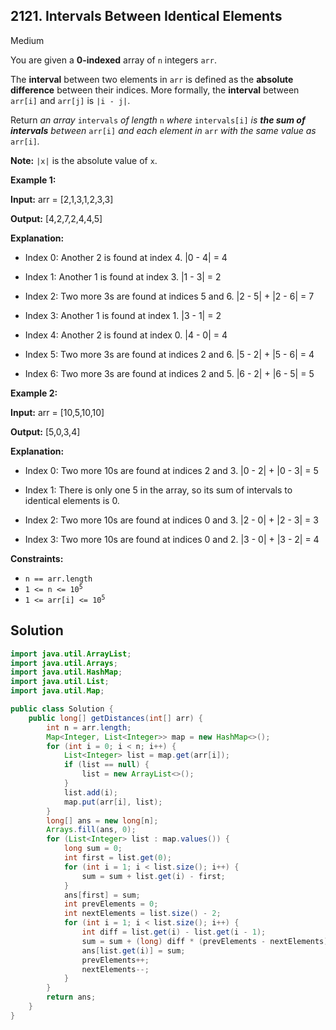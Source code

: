 ## 2121\. Intervals Between Identical Elements

Medium

You are given a **0-indexed** array of `n` integers `arr`.

The **interval** between two elements in `arr` is defined as the **absolute difference** between their indices. More formally, the **interval** between `arr[i]` and `arr[j]` is `|i - j|`.

Return _an array_ `intervals` _of length_ `n` _where_ `intervals[i]` _is **the sum of intervals** between_ `arr[i]` _and each element in_ `arr` _with the same value as_ `arr[i]`_._

**Note:** `|x|` is the absolute value of `x`.

**Example 1:**

**Input:** arr = [2,1,3,1,2,3,3]

**Output:** [4,2,7,2,4,4,5]

**Explanation:** 

- Index 0: Another 2 is found at index 4. |0 - 4| = 4 

- Index 1: Another 1 is found at index 3. |1 - 3| = 2 

- Index 2: Two more 3s are found at indices 5 and 6. |2 - 5| + |2 - 6| = 7 

- Index 3: Another 1 is found at index 1. |3 - 1| = 2 

- Index 4: Another 2 is found at index 0. |4 - 0| = 4 

- Index 5: Two more 3s are found at indices 2 and 6. |5 - 2| + |5 - 6| = 4 

- Index 6: Two more 3s are found at indices 2 and 5. |6 - 2| + |6 - 5| = 5

**Example 2:**

**Input:** arr = [10,5,10,10]

**Output:** [5,0,3,4]

**Explanation:** 

- Index 0: Two more 10s are found at indices 2 and 3. |0 - 2| + |0 - 3| = 5 

- Index 1: There is only one 5 in the array, so its sum of intervals to identical elements is 0. 

- Index 2: Two more 10s are found at indices 0 and 3. |2 - 0| + |2 - 3| = 3 

- Index 3: Two more 10s are found at indices 0 and 2. |3 - 0| + |3 - 2| = 4

**Constraints:**

*   `n == arr.length`
*   <code>1 <= n <= 10<sup>5</sup></code>
*   <code>1 <= arr[i] <= 10<sup>5</sup></code>

## Solution

```java
import java.util.ArrayList;
import java.util.Arrays;
import java.util.HashMap;
import java.util.List;
import java.util.Map;

public class Solution {
    public long[] getDistances(int[] arr) {
        int n = arr.length;
        Map<Integer, List<Integer>> map = new HashMap<>();
        for (int i = 0; i < n; i++) {
            List<Integer> list = map.get(arr[i]);
            if (list == null) {
                list = new ArrayList<>();
            }
            list.add(i);
            map.put(arr[i], list);
        }
        long[] ans = new long[n];
        Arrays.fill(ans, 0);
        for (List<Integer> list : map.values()) {
            long sum = 0;
            int first = list.get(0);
            for (int i = 1; i < list.size(); i++) {
                sum = sum + list.get(i) - first;
            }
            ans[first] = sum;
            int prevElements = 0;
            int nextElements = list.size() - 2;
            for (int i = 1; i < list.size(); i++) {
                int diff = list.get(i) - list.get(i - 1);
                sum = sum + (long) diff * (prevElements - nextElements);
                ans[list.get(i)] = sum;
                prevElements++;
                nextElements--;
            }
        }
        return ans;
    }
}
```